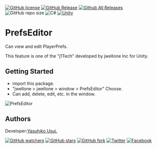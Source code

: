 [![GitHub license](https://img.shields.io/github/license/jwellone/PrefsEditor.svg?style=plastic)](https://github.com/jwellone/PrefsEditor/blob/main/LICENSE)
[![GitHub Release](https://img.shields.io/github/v/release/jwellone/PrefsEditor.svg?style=plastic)](https://GitHub.com/jwellone/PrefsEditor/releases/latest)
[![Github All Releases](https://img.shields.io/github/downloads/jwellone/PrefsEditor/total?color=blue&style=plastic)](https://GitHub.com/jwellone/PrefsEditor/releases)
![GitHub repo size](https://img.shields.io/github/repo-size/jwellone/PrefsEditor?label=size&style=plastic)
![C#](https://img.shields.io/badge/C%23-239120?logo=c-sharp&style=plastic)
[![Unity](https://img.shields.io/badge/Unity-100000?logo=unity&style=plastic)](https://unity.com)


# PrefsEditor
Can view and edit PlayerPrefs.

This feature is one of the "j1Tech" developed by jwellone Inc for Unity.

## Getting Started
- import this package.
- "jwellone > jwellone > window > PrefsEditor" Choose.
- Can add, delete, edit, etc. in the window.

![PrefsEditor](https://github.com/jwellone/PrefsEditor/assets/85072161/8296e2a8-3ee2-4854-aeb1-a2295d16d8e9)

## Authors
Developer:[Yasuhiko Usui.](https://github.com/UsuiYasuhiko-jw1)

[![GitHub watchers](https://img.shields.io/github/watchers/jwellone/PrefsEditor.svg?style=social&label=Watch)](https://GitHub.com/jwellone/PrefsEditor/watchers/)
[![GitHub stars](https://img.shields.io/github/stars/jwellone/PrefsEditor.svg?style=social&label=Stars)](https://GitHub.com/jwellone/PrefsEditor/stargazers)
[![GitHub fork](https://img.shields.io/github/forks/jwellone/PrefsEditor.svg?style=social&label=Fork)](https://GitHub.com/jwellone/PrefsEditor/network/members)
[![Twitter](https://img.shields.io/twitter/follow/jwellone?label=Twitter&logo=twitter&style=social)](http://twitter.com/jwellone)
[![Facebook](https://img.shields.io/badge/Facebook-1877F2?style=for-the-badge&logo=facebook&logoColor=white&style=plastic)](https://www.facebook.com/jwellone)

